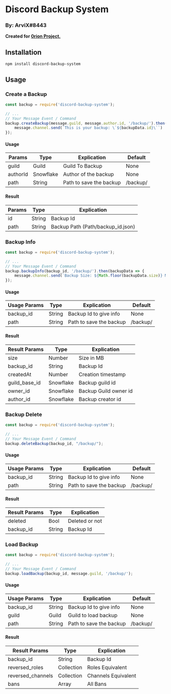 # Discord Backup System
### By: ArviX#8443

**Created for [0rion Project.](https://discord.gg/RChBAj8Qep)**

## Installation
`npm install discord-backup-system`

## Usage

### Create a Backup
```js
const backup = require('discord-backup-system');

// ... 
// Your Message Event / Command
backup.createBackup(message.guild, message.author.id, '/backup/').then(backupData => {
    message.channel.send(`This is your backup: \`${backupData.id}\``)
});
```
#### Usage

| Params | Type | Explication | Default |
| ----- |------| ------- | ----- |
| guild | Guild | Guild To Backup | None |
| authorId | Snowflake | Author of the backup | None |
| path | String | Path to save the backup | /backup/ |

#### Result

| Params | Type | Explication | 
| ----- |------| ------- | 
| id | String | Backup Id | 
| path | String | Backup Path (Path/backup_id.json) |

### Backup Info
```js
const backup = require('discord-backup-system');

// ... 
// Your Message Event / Command
backup.backupInfo(backup_id, '/backup/').then(backupData => {
    message.channel.send(`Backup Size: ${Math.floor(backupData.size)} MB`)
});
```

#### Usage

| Usage Params | Type | Explication | Default |
| ----- |------| ------- | ----- |
| backup_id | String |  Backup Id to give info | None |
| path | String | Path to save the backup | /backup/ |

#### Result

| Result Params | Type | Explication | 
| ----- |------| ------- | 
| size | Number | Size in MB | 
| backup_id | String | Backup Id |
| createdAt | Number | Creation timestamp |
| guild_base_id | Snowflake | Backup guild id |
| owner_id | Snowflake | Backup Guild owner id |
| author_id | Snowflake | Backup creator id |

### Backup Delete
```js
const backup = require('discord-backup-system');

// ... 
// Your Message Event / Command
backup.deleteBackup(backup_id, "/backup/");
```

#### Usage

| Usage Params | Type | Explication | Default |
| ----- |------| ------- | ----- |
| backup_id | String |  Backup Id to give info | None |
| path | String | Path to save the backup | /backup/ |

#### Result

| Result Params | Type | Explication | 
| ----- |------| ------- | 
| deleted | Bool | Deleted or not | 
| backup_id | String | Backup Id |

### Load Backup
```js
const backup = require('discord-backup-system');

// ... 
// Your Message Event / Command
backup.loadBackup(backup_id, message.guild, '/backup/');
```

#### Usage

| Usage Params | Type | Explication | Default |
| ----- |------| ------- | ----- |
| backup_id | String |  Backup Id to give info | None |
| guild | Guild | Guild to load backup | None |
| path | String | Path to save the backup | /backup/ |

#### Result

| Result Params | Type | Explication | 
| ----- |------| ------- |
| backup_id | String | Backup Id |
| reversed_roles | Collection | Roles Equivalent |
| reversed_channels | Collection | Channels Equivalent |
| bans | Array | All Bans |

